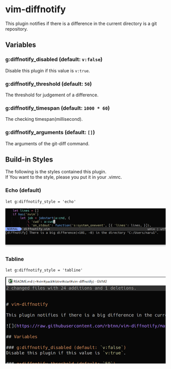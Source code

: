 

# vim-diffnotify

This plugin notifies if there is a difference in the current directory is a git repository.


## Variables

### g:diffnotify_disabled (default: `v:false`)
Disable this plugin if this value is `v:true`.

### g:diffnotify_threshold (default: `50`)
The threshold for judgement of a difference.

### g:diffnotify_timespan (default: `1000 * 60`)
The checking timespan(millisecond).

### g:diffnotify_arguments (default: `[]`)
The arguments of the git-diff command.



## Build-in Styles

The following is the styles contained this plugin.  
If You want to the style, please you put it in your .vimrc.

### Echo (default)

```
let g:diffnotify_style = 'echo'
```
![](https://raw.githubusercontent.com/rbtnn/vim-diffnotify/master/diffnotify_echo.png)



### Tabline

```
let g:diffnotify_style = 'tabline'
```
![](https://raw.githubusercontent.com/rbtnn/vim-diffnotify/master/diffnotify_tabline.png)

